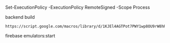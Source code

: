 Set-ExecutionPolicy -ExecutionPolicy RemoteSigned -Scope Process

backend build

```
https://script.google.com/macros/library/d/1KJEl4AGTPot7PWY1wp8OU9rW8hRE7Eafx_TgijCURsOmVrjfweP2ZkAH/1
```

firebase emulators:start
